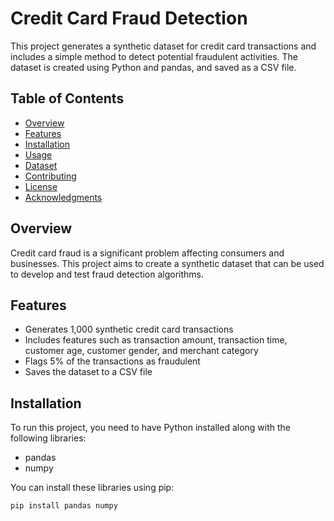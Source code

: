 # Credit Card Fraud Detection

This project generates a synthetic dataset for credit card transactions and includes a simple method to detect potential fraudulent activities. The dataset is created using Python and pandas, and saved as a CSV file.

## Table of Contents
- [Overview](#overview)
- [Features](#features)
- [Installation](#installation)
- [Usage](#usage)
- [Dataset](#dataset)
- [Contributing](#contributing)
- [License](#license)
- [Acknowledgments](#acknowledgments)

## Overview
Credit card fraud is a significant problem affecting consumers and businesses. This project aims to create a synthetic dataset that can be used to develop and test fraud detection algorithms.

## Features
- Generates 1,000 synthetic credit card transactions
- Includes features such as transaction amount, transaction time, customer age, customer gender, and merchant category
- Flags 5% of the transactions as fraudulent
- Saves the dataset to a CSV file

## Installation
To run this project, you need to have Python installed along with the following libraries:
- pandas
- numpy

You can install these libraries using pip:
```bash
pip install pandas numpy
